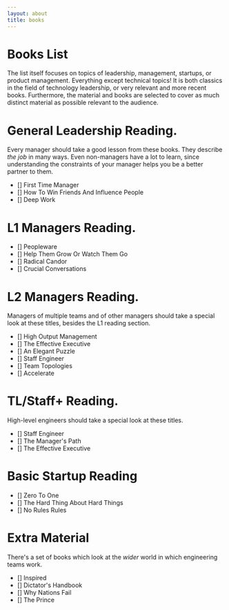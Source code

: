 ```yaml
---
layout: about
title: books
---
```


# Books List

The list itself focuses on topics of leadership, management, startups, or product management. Everything except
technical topics! It is both classics in the field of technology leadership, or very relevant and more recent books.
Furthermore, the material and books are selected to cover as much distinct material as possible relevant to the
 audience.

# General Leadership Reading. 

Every manager should take a good lesson from these books. They describe _the job_ in many ways. Even non-managers
have a lot to learn, since understanding the constraints of your manager helps you be a better partner to them.

- [] First Time Manager
- [] How To Win Friends And Influence People
- [] Deep Work

# L1 Managers Reading. 

- [] Peopleware
- [] Help Them Grow Or Watch Them Go
- [] Radical Candor 
- [] Crucial Conversations

# L2 Managers Reading. 

Managers of multiple teams and of other managers should take a special look at these titles, besides the L1 
reading section.

- [] High Output Management
- [] The Effective Executive
- [] An Elegant Puzzle
- [] Staff Engineer
- [] Team Topologies
- [] Accelerate

# TL/Staff+ Reading.

High-level engineers should take a special look at these titles.

- [] Staff Engineer
- [] The Manager's Path
- [] The Effective Executive

# Basic Startup Reading

- [] Zero To One
- [] The Hard Thing About Hard Things
- [] No Rules Rules

# Extra Material

There's a set of books which look at the _wider_ world in which engineering teams work.

- [] Inspired
- [] Dictator's Handbook
- [] Why Nations Fail
- [] The Prince
 